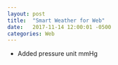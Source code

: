 ```yaml
---
layout: post
title:  "Smart Weather for Web"
date:   2017-11-14 12:00:01 -0500
categories: Web
---
```


- Added pressure unit mmHg
